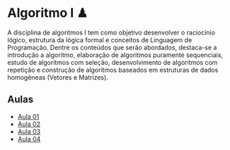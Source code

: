 # Algoritmo I ♟

A disciplina de algoritmos I tem como objetivo desenvolver o raciocínio lógico, estrutura da lógica formal e conceitos de Linguagem de Programação. Dentre os conteúdos que serão abordados, destaca-se a introdução a algoritmo, elaboração de algoritmos puramente sequenciais, estudo de algoritmos com seleção, desenvolvimento de algoritmos com repetição e construção de algoritmos baseados em estruturas de dados homogêneas (Vetores e Matrizes).

## Aulas

- [Aula 01](aula-1/)
- [Aula 02](aula-2/)
- [Aula 03](aula-3/)
- [Aula 04](aula-4/)

